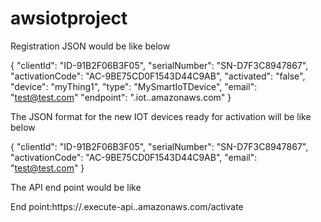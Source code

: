 # awsiotproject
Registration JSON would be like below

{
  "clientId": "ID-91B2F06B3F05",
  "serialNumber": "SN-D7F3C8947867",
  "activationCode": "AC-9BE75CD0F1543D44C9AB",
  "activated": "false",
  "device": "myThing1",
  "type": "MySmartIoTDevice",
"email": "test@test.com"
  "endpoint": "<endpoint prefix>.iot.<region>.amazonaws.com"
}


The JSON format for the new IOT devices ready for activation will be like below

{
  "clientId": "ID-91B2F06B3F05",
  "serialNumber": "SN-D7F3C8947867",
  "activationCode": "AC-9BE75CD0F1543D44C9AB",
  "email": "test@test.com"
}
  
  The API end point would be like
  
  End point:https://<prefix>.execute-api.<region>.amazonaws.com/activate
